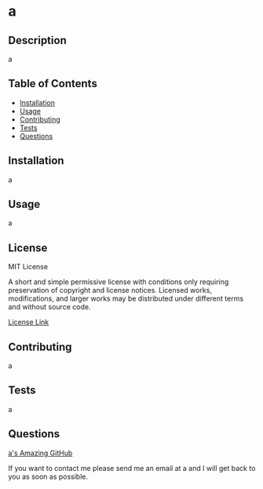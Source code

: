 
  # a
  
  ## Description
  a

  ## Table of Contents
  - [Installation](#installation)
  - [Usage](#usage)
  - [Contributing](#contributing)
  - [Tests](#tests)
  - [Questions](#questions)

  ## Installation
  a

  ## Usage 
  a

  ## License 
  
  MIT License

  A short and simple permissive license with conditions only requiring preservation of copyright and license notices. Licensed works, modifications, and larger works may be distributed under different terms and without source code.
  
  
  
  <a href= https://choosealicense.com/licenses/mit/>License Link</a>
  
  
  ## Contributing
  a

  ## Tests 
  a
  
  ## Questions
  <a href="https://github.com/a">a's Amazing GitHub</a>
  
  If you want to contact me please send me an email at a and I will get back to you as soon as possible.
  